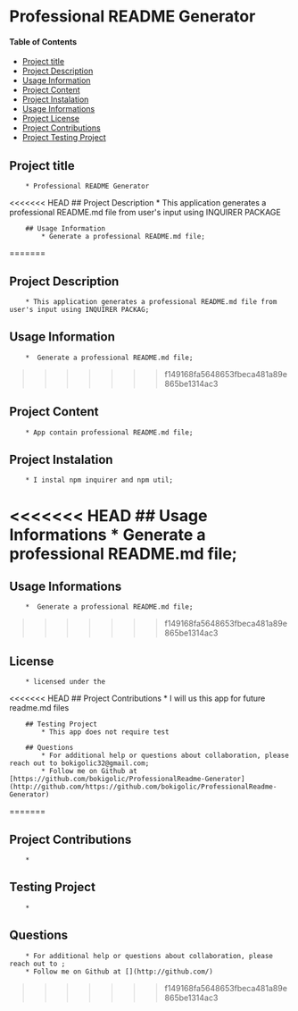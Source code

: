 # Professional README Generator


 #### Table of Contents

 * [Project title](#project-title)
 * [Project Description](#project-description)
 * [Usage Information](#project-use)
 * [Project Content](#project-content)
 * [Project Instalation](#project-install)
 * [Usage Informations](#project-usage)
 * [Project License](#project-answers.license)
 * [Project Contributions](#project-contributions)
 * [Project Testing Project](#project-test)
        
        
  ## Project title
        * Professional README Generator

<<<<<<< HEAD
        ## Project Description
            * This application generates a professional README.md file from user's input using INQUIRER PACKAGE

        ## Usage Information
            * Generate a professional README.md file;
=======
  ## Project Description
        * This application generates a professional README.md file from user's input using INQUIRER PACKAG;

  ## Usage Information
        *  Generate a professional README.md file;
>>>>>>> f149168fa5648653fbeca481a89e865be1314ac3

  ## Project Content
        * App contain professional README.md file;

  ## Project Instalation
        * I instal npm inquirer and npm util;

<<<<<<< HEAD
        ## Usage Informations
            * Generate a professional README.md file;
=======
  ## Usage Informations
        *  Generate a professional README.md file;
>>>>>>> f149168fa5648653fbeca481a89e865be1314ac3

  ## License
        * licensed under the 

<<<<<<< HEAD
        ## Project Contributions
            * I will us this app for future readme.md files

        ## Testing Project
            * This app does not require test

        ## Questions
            * For additional help or questions about collaboration, please reach out to bokigolic32@gmail.com;
            * Follow me on Github at [https://github.com/bokigolic/ProfessionalReadme-Generator](http://github.com/https://github.com/bokigolic/ProfessionalReadme-Generator)
=======
  ## Project Contributions
        * 

  ## Testing Project
        * 

  ## Questions
        * For additional help or questions about collaboration, please reach out to ;
        * Follow me on Github at [](http://github.com/)
>>>>>>> f149168fa5648653fbeca481a89e865be1314ac3
